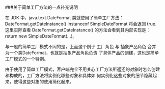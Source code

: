 ###关于简单工厂方法的一点补充说明

在 JDK 中，java.text.DateFormat 类就使用了简单工厂方法：DateFormat.getDateInstance() instanceof SimpleDateFormat
将会返回 true.
这里实际查看 DateFormat.getDateInstance() 的方法会看到其内部实现是：return new SimpleDateFormat(...)。

与一般的简单工厂模式不同的是，上面这个例子 工厂角色 与 抽象产品角色 合并为一个类DateFormat，也就是抽象产品角色负责
了具体产品的创建，这也是简单工厂模式的一个特例。

由于使用了简单工厂模式，客户端完全不用关心工厂方法所返还的对象时怎么创建和构成的，工厂方法将实例化哪些对象和具体如
何实例化这些对象的细节隐藏起来，使得这些对象的使用简化起来。
